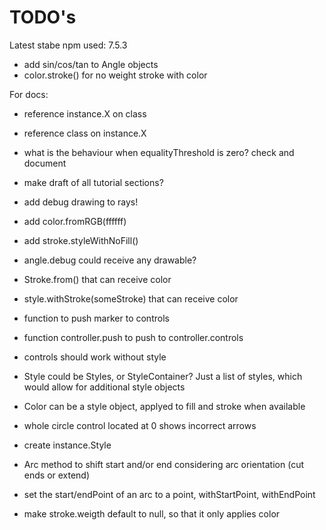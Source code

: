 TODO's
======

Latest stabe npm used: 7.5.3


+ add sin/cos/tan to Angle objects
+ color.stroke() for no weight stroke with color


For docs:
+ reference instance.X on class
+ reference class on instance.X

+ what is the behaviour when equalityThreshold is zero? check and document

+ make draft of all tutorial sections?
+ add debug drawing to rays!
+ add color.fromRGB(ffffff)
+ add stroke.styleWithNoFill()
+ angle.debug could receive any drawable?
+ Stroke.from() that can receive color
+ style.withStroke(someStroke) that can receive color

+ function to push marker to controls
+ function controller.push to push to controller.controls
+ controls should work without style

+ Style could be Styles, or StyleContainer? Just a list of styles, which would allow for additional style objects
+ Color can be a style object, applyed to fill and stroke when available

+ whole circle control located at 0 shows incorrect arrows

+ create instance.Style
+ Arc method to shift start and/or end considering arc orientation (cut ends or extend)
+ set the start/endPoint of an arc to a point, withStartPoint, withEndPoint
+ make stroke.weigth default to null, so that it only applies color
